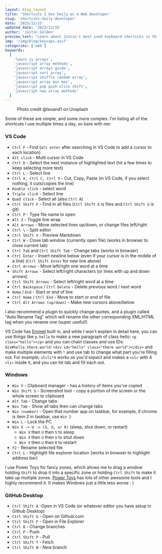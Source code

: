 ```yaml
---
layout: blog_layout
title: 'Shortcuts I Use Daily as a Web Developer'
slug: 'shortcuts-daily-developer'
date: '2023/12/15'
updated_date: '2023/12/15'
author: 'Justin Golden'
preview_text: "Learn about Justin's most used keyboard shortcuts in VS Code, Chrome, Windows, and more"
img: '/img/blog/keycaps.avif'
categories: ['web']
keywords:
  [
    'learn js arrays',
    'javascript array methods',
    'javascript arrays guide',
    'javascript sort array',
    'javascript shuffle random array',
    'javascript array min max',
    'javascript pop push slice shift',
    'javascript new array methods'
  ]
---
```


<figure>
  <picture>
    <source type="image/avif" srcset="/img/blog/keycaps.avif" alt="">
    <img src="/img/blog/keycaps.jpg" alt="">
  </picture>
  <figcaption>Photo credit @leoand1 on Unsplash</figcaption>
</figure>

Some of these are simple, and some more complex. I'm listing all of the shortcuts I use multiple times a day, so bare with me:

### VS Code

- `Ctrl F` - Find (`alt enter` after searching in VS Code to add a cursor to each location)
- `Alt click` - Multi cursor in VS Code
- `Ctrl D` - Select the next instance of highlighted text (hit a few times to keep selecting more text)
- `Ctrl L` - Select line
- `Ctrl X, Ctrl C, Ctrl V` - Cut, Copy, Paste (in VS Code, if you select nothing, it cuts/copies the line)
- `Double click` - select word
- `Triple click` - Select line
- `Quad click` - Select all (also `Ctrl A`)
- `Ctrl Shift F` - Find in all files (`Ctrl Shift E` is files and `Ctrl Shift G` is git)
- `Ctrl P` - Type file name to open
- `Alt Z` - Toggle line wrap
- `Alt Arrows` - Move selected lines up/down, or change files left/right
- `Ctrl \` - Split editor
- `Ctrl Shift V` - Preview Markdown
- `Ctrl W` - Close tab window (currently open file) (works in browser to close current tab)
- `Ctrl Tab` and `Ctrl Shift Tab` - Change tabs (works in browser)
- `Ctrl Enter` - Insert newline below (even if your cursor is in the middle of a line) (`Ctrl Shift Enter` for new line above)
- `Ctrl Arrows` - Move left/right one word at a time
- `Shift Arrows` - Select left/right characters (or lines with up and down arrows)
- `Ctrl Shift Arrows` - Select left/right word at a time
- `Ctrl Backspace` / `Ctrl Delete` - Delete previous word / next word
- `Home` / `End` - Start or end of line
- `Ctrl Home` / `Ctrl End` - Move to start or end of file
- `Ctrl Alt Arrows (up/down)` - Make new cursors above/below

I also recommend a plugin to quickly change quotes, and a plugin called "Auto Rename Tag" which will rename the other corresponding XML/HTML tag when you rename one (super useful!)

VS Code has [Emmet](https://code.visualstudio.com/docs/editor/emmet) built in, and while I won't explain in detail here, you can use things like `p.hello` to make a new paragraph of class hello: `<p class="hello"></p>` and you can chain classes and use IDs: `div#hello.there.world`: `<div id="hello" class="there world"></div>` and make multiple elements with `*` and use tab to change what part you're filling out. For example: `ul>li*4` works as you'd expect and makes a `<ul>` with 4 `<li>` inside it, and you can hit tab and fill each out.

### Windows

- `Win V` - Clipboard manager - has a history of items you've copied
- `Win Shift S` - Screenshot tool - copy a portion of the screen or the whole screen to clipboard
- `Alt Tab` - Change tabs
- `Win Tab` - Show all tabs then can change tabs
- `Win (number)` - Open that number app on taskbar, for example, if chrome is item 2 in taskbar, use `Win 2`
- `Win L` - Lock the PC
- `Win X -> U -> (S, U, or R)` (sleep, shut down, or restart)
  - `Win X` then `U` then `S` to sleep
  - `Win X` then `U` then `U` to shut down
  - `Win X` then `U` then `R` to restart
- `F2` - Rename selected file
- `Ctrl L` - Highlight file explorer location (works in browser to highlight address bar)

I use Power Toys for fancy zones, which allows me to drag a window holding `Shift` to drop it into a specific zone or holding `Ctrl Shift` to make it take up multiple zones. [Power Toys](https://aka.ms/installpowertoys) has lots of other awesome tools and I highly recommend it. It makes Windows just a little less worse : )

### GitHub Desktop

- `Ctrl Shift A` -Open in VS Code (or whatever editor you have setup in Github Desktop)
- `Ctrl Shift G` - Open on Github.com
- `Ctrl Shift F` - Open in File Explorer
- `Ctrl B` - Change branches
- `Ctrl P` - Push
- `Ctrl Shift P` - Pull
- `Ctrl Shift T` - Fetch
- `Ctrl Shift N` - New branch
